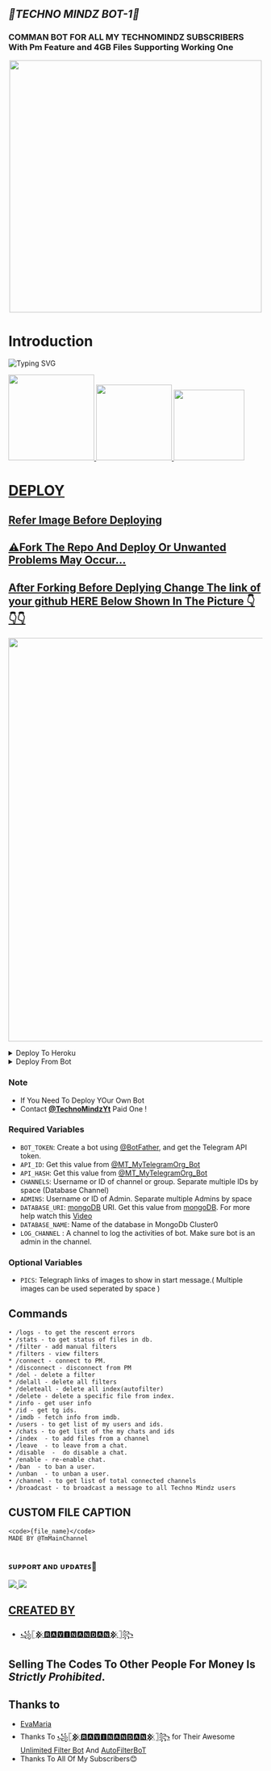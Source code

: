 # <h2 align="centre"><i><b>💖TECHNO MINDZ BOT-1💝</i></b></h2>

### <b>COMMAN BOT FOR ALL MY TECHNOMINDZ SUBSCRIBERS With Pm Feature and 4GB Files Supporting Working One</b>

<p align="center"><a href="https://t.me/technomindzchat"><img src="https://telegra.ph/file/b417bdd01331179d5787c.jpg" width="500"></a></p>

# Introduction

![Typing SVG](https://readme-typing-svg.herokuapp.com/?lines=Welcome+To+Techno+Mindz!;Created+by+RAVINANDAN!;A+simple+and+a+basic+Bot!;A+Advanced+AutoFilter+Bot;Don't+Forget+To+Subcribe;Techno+Mindz+in+YouTube;)
</p>
</h1>

<a href="https://www.youtube.com/c/TechnoMindz">
  <img src="https://img.shields.io/badge/SUBSCRIBE-red?logo=youtube" width="170">
<a href="https://youtu.be/CWObOvzp09g">
  <img src="https://img.shields.io/badge/MongoDB-red?logo=youtube" width="150">

<a href="https://youtu.be/mWWxKxNP8ls">
  <img src="https://img.shields.io/badge/Tutorial-red?logo=youtube" width="140">

# DEPLOY

## Refer Image Before Deploying 
## ⚠️Fork The Repo And Deploy Or Unwanted Problems May Occur...
## After Forking Before Deplying Change The link of your github HERE Below Shown In The Picture 👇👇👇
<p align="center"><a href="https://t.me/technomindzchat"><img src="https://telegra.ph/file/7dfbf86b1da43cc40208f.jpg" width="800"></a></p>

<details><summary>Deploy To Heroku</summary>
<p>
<br>
<a href="https://heroku.com/deploy?template=https://github.com/Pradarsh01/CommonBot_For_All">
  <img src="https://www.herokucdn.com/deploy/button.svg" alt="Deploy">
</a>
</p>
</details>

<details><summary>Deploy From Bot</summary>
<p>
<br>
<a href="https://telegram.dog/XTZ_HerokuBot?start=VGVjaG5vTWluZHovQ29tbW9uQm90X0Zvcl9BbGwgbWFzdGVy">
  <img src="https://www.herokucdn.com/deploy/button.svg" alt="Deploy">
</a>
</p>
</details>

### Note
 - If You Need To Deploy YOur Own Bot 
 - Contact [<b>@TechnoMindzYt</b>](https://t.me/technomindzyt) Paid One !


### Required Variables

* `BOT_TOKEN`: Create a bot using [@BotFather](https://telegram.dog/BotFather), and get the Telegram API token.
* `API_ID`: Get this value from [@MT_MyTelegramOrg_Bot](https://t.me/MT_MyTelegramOrg_Bot)
* `API_HASH`: Get this value from [@MT_MyTelegramOrg_Bot](https://t.me/MT_MyTelegramOrg_Bot)
* `CHANNELS`: Username or ID of channel or group. Separate multiple IDs by space (Database Channel)
* `ADMINS`: Username or ID of Admin. Separate multiple Admins by space
* `DATABASE_URI`: [mongoDB](https://www.mongodb.com) URI. Get this value from [mongoDB](https://www.mongodb.com). For more help watch this [Video](https://youtu.be/CWObOvzp09g)
* `DATABASE_NAME`: Name of the database in MongoDb Cluster0
* `LOG_CHANNEL` : A channel to log the activities of bot. Make sure bot is an admin in the channel.

### Optional Variables
* `PICS`: Telegraph links of images to show in start message.( Multiple images can be used seperated by space )

## Commands
```
• /logs - to get the rescent errors
• /stats - to get status of files in db.
* /filter - add manual filters
* /filters - view filters
* /connect - connect to PM.
* /disconnect - disconnect from PM
* /del - delete a filter
* /delall - delete all filters
* /deleteall - delete all index(autofilter)
* /delete - delete a specific file from index.
* /info - get user info
* /id - get tg ids.
* /imdb - fetch info from imdb.
• /users - to get list of my users and ids.
• /chats - to get list of the my chats and ids 
• /index  - to add files from a channel
• /leave  - to leave from a chat.
• /disable  -  do disable a chat.
* /enable - re-enable chat.
• /ban  - to ban a user.
• /unban  - to unban a user.
• /channel - to get list of total connected channels
• /broadcast - to broadcast a message to all Techno Mindz users
```
## CUSTOM FILE CAPTION
```
<code>{file_name}</code>
MADE BY @TmMainChannel
  
```


### ꜱᴜᴘᴘᴏʀᴛ ᴀɴᴅ ᴜᴘᴅᴀᴛᴇꜱ🎑

<a href="https://t.me/tmmainchannel"><img src="https://img.shields.io/badge/Join-Main%20Channel-green.svg?style=for-the-badge&logo=Telegram">
<a href="https://t.me/technomindzchat"><img src="https://img.shields.io/badge/Join-Support%20Group-blue.svg?style=for-the-badge&logo=Telegram">

## CREATED BY

* [꧁𓊈𒆜🆁🅰🆅🅸🅽🅰🅽🅳🅰🅽𒆜𓊉꧂](https://t.me/TechnoMINDZYT)
## Selling The Codes To Other People For Money Is *Strictly Prohibited*.

## Thanks to 

 - [EvaMaria](https://github.com/EvamariaTG/EvaMaria)
 - Thanks To [꧁𓊈𒆜🆁🅰🆅🅸🅽🅰🅽🅳🅰🅽𒆜𓊉꧂](https://github.com/TechnoMindz) for Their Awesome [Unlimited Filter Bot](https://github.com/TechnoMindz/CommonBot_For_All) And [AutoFilterBoT](https://github.com/TechnoMindz/CommonBot_For_All)
 - Thanks To All Of My Subscribers😊
